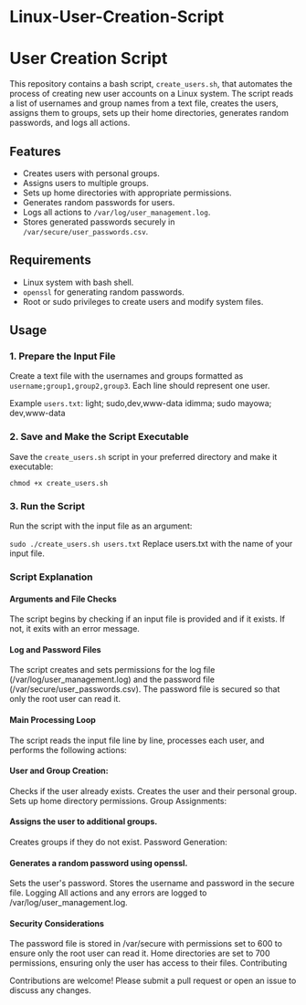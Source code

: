 # Linux-User-Creation-Script

# User Creation Script

This repository contains a bash script, `create_users.sh`, that automates the process of creating new user accounts on a Linux system. The script reads a list of usernames and group names from a text file, creates the users, assigns them to groups, sets up their home directories, generates random passwords, and logs all actions.

## Features

- Creates users with personal groups.
- Assigns users to multiple groups.
- Sets up home directories with appropriate permissions.
- Generates random passwords for users.
- Logs all actions to `/var/log/user_management.log`.
- Stores generated passwords securely in `/var/secure/user_passwords.csv`.

## Requirements

- Linux system with bash shell.
- `openssl` for generating random passwords.
- Root or sudo privileges to create users and modify system files.

## Usage

### 1. Prepare the Input File

Create a text file with the usernames and groups formatted as `username;group1,group2,group3`. Each line should represent one user.

Example `users.txt`:
light; sudo,dev,www-data
idimma; sudo
mayowa; dev,www-data

### 2. Save and Make the Script Executable

Save the `create_users.sh` script in your preferred directory and make it executable:

```chmod +x create_users.sh```

### 3. Run the Script
Run the script with the input file as an argument:

```sudo ./create_users.sh users.txt```
Replace users.txt with the name of your input file.


### Script Explanation

#### Arguments and File Checks
The script begins by checking if an input file is provided and if it exists. If not, it exits with an error message.

#### Log and Password Files
The script creates and sets permissions for the log file (/var/log/user_management.log) and the password file (/var/secure/user_passwords.csv). The password file is secured so that only the root user can read it.

#### Main Processing Loop
The script reads the input file line by line, processes each user, and performs the following actions:

#### User and Group Creation:
Checks if the user already exists.
Creates the user and their personal group.
Sets up home directory permissions.
Group Assignments:

#### Assigns the user to additional groups.
Creates groups if they do not exist.
Password Generation:

#### Generates a random password using openssl.
Sets the user's password.
Stores the username and password in the secure file.
Logging
All actions and any errors are logged to /var/log/user_management.log.

#### Security Considerations

The password file is stored in /var/secure with permissions set to 600 to ensure only the root user can read it.
Home directories are set to 700 permissions, ensuring only the user has access to their files.
Contributing

Contributions are welcome! Please submit a pull request or open an issue to discuss any changes.
